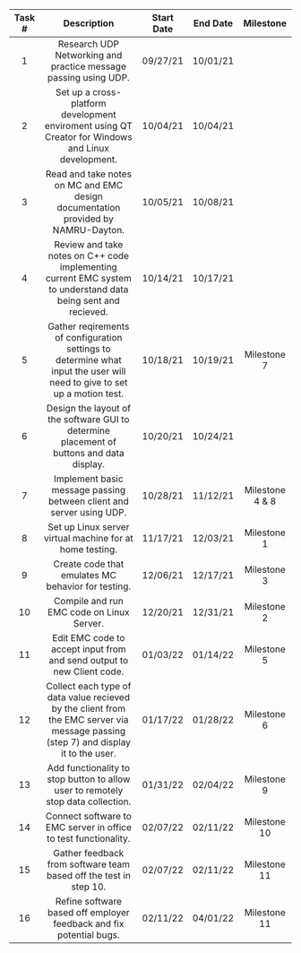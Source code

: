 Task # | Description | Start Date | End Date | Milestone
:-----:|:-----------:|:----------:|:--------:|:---------:
1      |Research UDP Networking and practice message passing using UDP.			 																|09/27/21	 	|10/01/21		|
2	   |Set up a cross-platform development enviroment using QT Creator for Windows and Linux development.			 							|10/04/21	 	|10/04/21		|
3	   |Read and take notes on MC and EMC design documentation provided by NAMRU-Dayton.			 											|10/05/21	 	|10/08/21		|
4      |Review and take notes on C++ code implementing current EMC system to understand data being sent and recieved.			 				|10/14/21	 	|10/17/21		|
5      |Gather reqirements of configuration settings to determine what input the user will need to give to set up a motion test.				|10/18/21	 	|10/19/21		|Milestone 7
6      |Design the layout of the software GUI to determine placement of buttons and data display.			 									|10/20/21	 	|10/24/21		|
7      |Implement basic message passing between client and server using UDP.			 														|10/28/21		|11/12/21	 	|Milestone 4 & 8
8	   |Set up Linux server virtual machine for at home testing.																				|11/17/21		|12/03/21		|Milestone 1
9      |Create code that emulates MC behavior for testing.																						|12/06/21		|12/17/21		|Milestone 3
10     |Compile and run EMC code on Linux Server.																								|12/20/21		|12/31/21		|Milestone 2
11     |Edit EMC code to accept input from and send output to new Client code.																	|01/03/22		|01/14/22		|Milestone 5
12	   |Collect each type of data value recieved by the client from the EMC server via message passing (step 7) and display it to the user.		|01/17/22	  	|01/28/22	 	|Milestone 6
13     |Add functionality to stop button to allow user to remotely stop data collection.			 											|01/31/22	  	|02/04/22	 	|Milestone 9
14     |Connect software to EMC server in office to test functionality.			 																|02/07/22	  	|02/11/22	 	|Milestone 10
15     |Gather feedback from software team based off the test in step 10.			 															|02/07/22	  	|02/11/22	 	|Milestone 11
16     |Refine software based off employer feedback and fix potential bugs.			 															|02/11/22	  	|04/01/22	 	|Milestone 11
 		